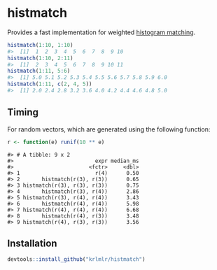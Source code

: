 
<!-- README.md is generated from README.Rmd. Please edit that file -->
histmatch
=========

Provides a fast implementation for weighted [histogram matching](https://en.wikipedia.org/wiki/Histogram_matching).

``` r
histmatch(1:10, 1:10)
#>  [1]  1  2  3  4  5  6  7  8  9 10
histmatch(1:10, 2:11)
#>  [1]  2  3  4  5  6  7  8  9 10 11
histmatch(1:11, 5:6)
#>  [1] 5.0 5.1 5.2 5.3 5.4 5.5 5.6 5.7 5.8 5.9 6.0
histmatch(1:11, c(2, 4, 5))
#>  [1] 2.0 2.4 2.8 3.2 3.6 4.0 4.2 4.4 4.6 4.8 5.0
```

Timing
------

For random vectors, which are generated using the following function:

``` r
r <- function(e) runif(10 ** e)
```

    #> # A tibble: 9 x 2
    #>                          expr median_ms
    #>                        <fctr>     <dbl>
    #> 1                        r(4)      0.50
    #> 2       histmatch(r(3), r(3))      0.65
    #> 3 histmatch(r(3), r(3), r(3))      0.75
    #> 4       histmatch(r(3), r(4))      2.86
    #> 5 histmatch(r(3), r(4), r(4))      3.43
    #> 6       histmatch(r(4), r(4))      5.98
    #> 7 histmatch(r(4), r(4), r(4))      6.68
    #> 8       histmatch(r(4), r(3))      3.48
    #> 9 histmatch(r(4), r(3), r(3))      3.56

Installation
------------

``` r
devtools::install_github("krlmlr/histmatch")
```
